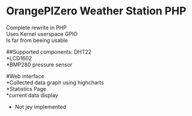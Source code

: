 
# OrangePIZero Weather Station PHP
Complete rewrite in PHP  
Uses Kernel userspace GPIO  
Is far from beeing usable  

##Supported components:
DHT22  
*LCD1602  
*BMP280 pressure sensor  

#Web interface  
*Collected data graph using highcharts  
*Statistics Page  
*current data display  
  
* Not jey implemented

